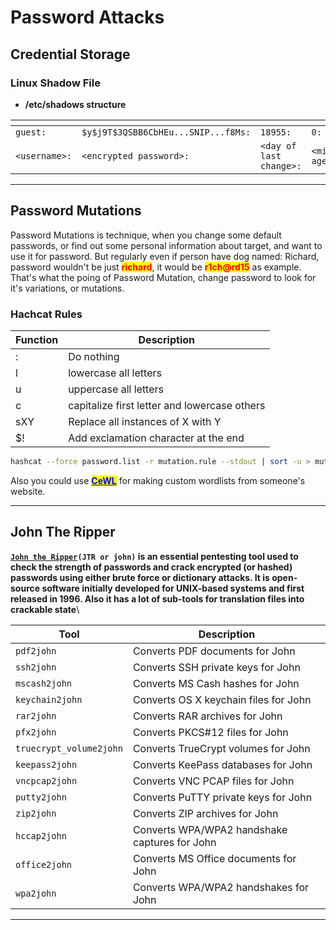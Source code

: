 # Password Attacks

## Credential Storage

### Linux Shadow File

* **/etc/shadows structure**

<table data-header-hidden><thead><tr><th width="163"></th><th width="385"></th><th width="160"></th><th width="111"></th><th></th><th width="135"></th><th width="170"></th><th width="159"></th><th></th></tr></thead><tbody><tr><td><code>guest:</code></td><td><code>$y$j9T$3QSBB6CbHEu...SNIP...f8Ms:</code></td><td><code>18955:</code></td><td><code>0:</code></td><td><code>99999:</code></td><td><code>7:</code></td><td><code>:</code></td><td><code>:</code></td><td><code>:</code></td></tr><tr><td><code>&#x3C;username>:</code></td><td><code>&#x3C;encrypted password>:</code></td><td><code>&#x3C;day of last change>:</code></td><td><code>&#x3C;min age>:</code></td><td><code>&#x3C;max age>:</code></td><td><code>&#x3C;warning period>:</code></td><td><code>&#x3C;inactivity period>:</code></td><td><code>&#x3C;expiration date>:</code></td><td><code>&#x3C;reserved field></code></td></tr></tbody></table>

***

## Password Mutations

Password Mutations is technique, when you change some default passwords, or find out some personal information about target, and want to use it for password. But regularly even if person have dog named: Richard, password wouldn't be just <mark style="color:red;">**richard**</mark>, it would be <mark style="color:red;">**r1ch@rd15**</mark> as example. That's what the poing of Password Mutation, change password to look for it's variations, or mutations.&#x20;

### Hachcat Rules

| Function | Description                                  |
| -------- | -------------------------------------------- |
| :        | Do nothing                                   |
| l        | lowercase all letters                        |
| u        | uppercase all letters                        |
| c        | capitalize first letter and lowercase others |
| sXY      | Replace all instances of X with Y            |
| $!       | Add exclamation character at the end         |

```bash
hashcat --force password.list -r mutation.rule --stdout | sort -u > mutated.list
```

Also you could use [<mark style="color:blue;">**CeWL**</mark>](https://www.geeksforgeeks.org/cewl-tool-creating-custom-wordlists-tool-in-kali-linux/) for making custom wordlists from someone's website.&#x20;

***

## John The Ripper

[**`John the Ripper`**](../tools/john-the-ripper.md)**`(JTR or john)` is an essential pentesting tool used to check the strength of passwords and crack encrypted (or hashed) passwords using either brute force or dictionary attacks. It is open-source software initially developed for UNIX-based systems and first released in 1996. Also it has a lot of sub-tools for translation files into crackable state**\


| **Tool**                | **Description**                               |
| ----------------------- | --------------------------------------------- |
| `pdf2john`              | Converts PDF documents for John               |
| `ssh2john`              | Converts SSH private keys for John            |
| `mscash2john`           | Converts MS Cash hashes for John              |
| `keychain2john`         | Converts OS X keychain files for John         |
| `rar2john`              | Converts RAR archives for John                |
| `pfx2john`              | Converts PKCS#12 files for John               |
| `truecrypt_volume2john` | Converts TrueCrypt volumes for John           |
| `keepass2john`          | Converts KeePass databases for John           |
| `vncpcap2john`          | Converts VNC PCAP files for John              |
| `putty2john`            | Converts PuTTY private keys for John          |
| `zip2john`              | Converts ZIP archives for John                |
| `hccap2john`            | Converts WPA/WPA2 handshake captures for John |
| `office2john`           | Converts MS Office documents for John         |
| `wpa2john`              | Converts WPA/WPA2 handshakes for John         |

***
